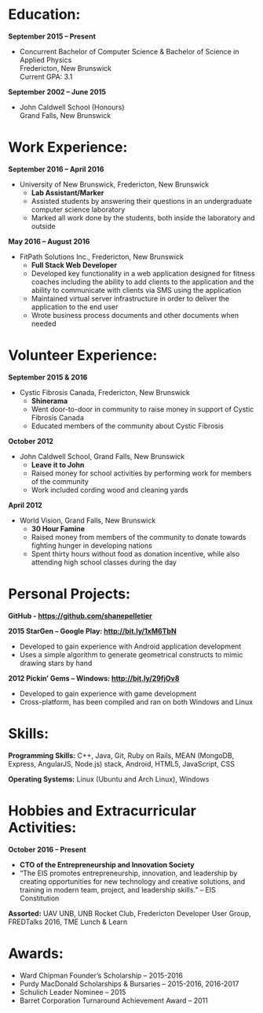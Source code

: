 # Education:
 
**September 2015 – Present**

- Concurrent Bachelor of Computer Science & Bachelor of Science in Applied Physics
  <br>Fredericton, New Brunswick
  <br>Current GPA: 3.1
 
**September 2002 – June 2015**  

- John Caldwell School (Honours)
  <br>Grand Falls, New Brunswick

# Work Experience:
 
**September 2016 – April 2016** 

- University of New Brunswick, Fredericton, New Brunswick
    - **Lab Assistant/Marker**
    - Assisted students by answering their questions in an undergraduate computer science laboratory
    - Marked all work done by the students, both inside the laboratory and outside 
 
**May 2016 – August 2016**

- FitPath Solutions Inc., Fredericton, New Brunswick
    - **Full Stack Web Developer**
    - Developed key functionality in a web application designed for fitness coaches including the ability to add clients to the application and the ability to communicate with clients via SMS using the application
    - Maintained virtual server infrastructure in order to deliver the application to the end user
    - Wrote business process documents and other documents when needed

# Volunteer Experience:
 
**September 2015 & 2016** 

- Cystic Fibrosis Canada, Fredericton, New Brunswick
    - **Shinerama** 
    - Went door-to-door in community to raise money in support of Cystic Fibrosis Canada
    - Educated members of the community about Cystic Fibrosis 
 
**October 2012**

- John Caldwell School, Grand Falls, New Brunswick      
    - **Leave it to John**
    - Raised money for school activities by performing work for members of the community
    - Work included cording wood and cleaning yards 
 
**April 2012**  

- World Vision, Grand Falls, New Brunswick      
    - **30 Hour Famine**
    - Raised money from members of the community to donate towards fighting hunger in developing nations
    - Spent thirty hours without food as donation incentive, while also attending high school classes during the day 
  
# Personal Projects:
**GitHub - https://github.com/shanepelletier** 
 
**2015     StarGen – Google Play: http://bit.ly/1xM6TbN**

- Developed to gain experience with Android application development
- Uses a simple algorithm to generate geometrical constructs to mimic drawing stars by hand 
 
**2012     Pickin’ Gems – Windows: http://bit.ly/29fjOv8**

- Developed to gain experience with game development
- Cross-platform, has been compiled and ran on both Windows and Linux

# Skills:
 
**Programming Skills:** C++, Java, Git, Ruby on Rails, MEAN (MongoDB, Express, AngularJS, Node.js) stack, Android, HTML5, JavaScript, CSS 
 
**Operating Systems:** Linux (Ubuntu and Arch Linux), Windows 
 
# Hobbies and Extracurricular Activities:
 
**October 2016 – Present**

- **CTO of the Entrepreneurship and Innovation Society**
- “The EIS promotes entrepreneurship, innovation, and leadership by creating opportunities for new technology and creative solutions, and training in modern team, project, and leadership skills.” – EIS Constitution 
 
**Assorted:** UAV UNB, UNB Rocket Club, Fredericton Developer User Group, FREDTalks 2016, TME Lunch & Learn 
 
# Awards:

- Ward Chipman Founder’s Scholarship – 2015-2016
- Purdy MacDonald Scholarships & Bursaries – 2015-2016, 2016-2017
- Schulich Leader Nominee – 2015
- Barret Corporation Turnaround Achievement Award – 2011

